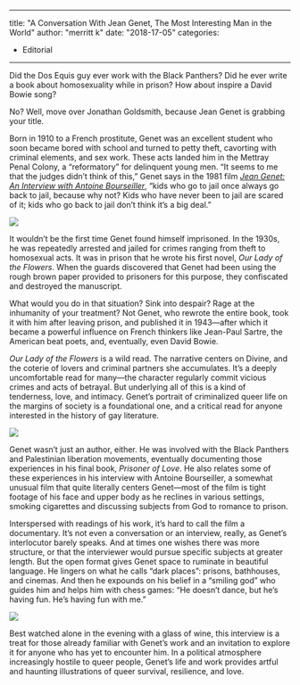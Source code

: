 
---
title: "A Conversation With Jean Genet, The Most Interesting Man in the World"
author: "merritt k"
date: "2018-17-05"
categories:
- Editorial
---

Did the Dos Equis guy ever work with the Black Panthers? Did he ever write a book about homosexuality while in prison? How about inspire a David Bowie song?

No? Well, move over Jonathan Goldsmith, because Jean Genet is grabbing your title.

Born in 1910 to a French prostitute, Genet was an excellent student who soon became bored with school and turned to petty theft, cavorting with criminal elements, and sex work. These acts landed him in the Mettray Penal Colony, a &#8220;reformatory&#8221; for delinquent young men. &#8220;It seems to me that the judges didn&#8217;t think of this,&#8221; Genet says in the 1981 film *[Jean Genet: An Interview with Antoine Bourseiller](https://vrv.co/watch/G60XV9G9R/Jean-Genet-An-Interview-with-Antoine-Bourseiller?utm_source=editorial_vrv&amp;utm_medium=blog_vrv&amp;utm_campaign=a-conversation-with-jean-genet-the-most-interesting-man-in-the-world)*, &#8220;kids who go to jail once always go back to jail, because why not? Kids who have never been to jail are scared of it; kids who go back to jail don&#8217;t think it&#8217;s a big deal.&#8221;

![](https://i0.wp.com/vrvblog.co/wp-content/uploads/2018/05/Screen-Shot-2018-05-12-at-1.25.21-PM.png?resize=1020%2C700&#038;ssl=1)

It wouldn&#8217;t be the first time Genet found himself imprisoned. In the 1930s, he was repeatedly arrested and jailed for crimes ranging from theft to homosexual acts. It was in prison that he wrote his first novel, *Our Lady of the Flowers*. When the guards discovered that Genet had been using the rough brown paper provided to prisoners for this purpose, they confiscated and destroyed the manuscript.

What would you do in that situation? Sink into despair? Rage at the inhumanity of your treatment? Not Genet, who rewrote the entire book, took it with him after leaving prison, and published it in 1943—after which it became a powerful influence on French thinkers like Jean-Paul Sartre, the American beat poets, and, eventually, even David Bowie.

*Our Lady of the Flowers* is a wild read. The narrative centers on Divine, and the coterie of lovers and criminal partners she accumulates. It&#8217;s a deeply uncomfortable read for many—the character regularly commit vicious crimes and acts of betrayal. But underlying all of this is a kind of tenderness, love, and intimacy. Genet&#8217;s portrait of criminalized queer life on the margins of society is a foundational one, and a critical read for anyone interested in the history of gay literature.

![](https://i0.wp.com/vrvblog.co/wp-content/uploads/2018/05/Screen-Shot-2018-05-12-at-1.28.17-PM.png?resize=1020%2C700&#038;ssl=1)

Genet wasn&#8217;t just an author, either. He was involved with the Black Panthers and Palestinian liberation movements, eventually documenting those experiences in his final book, *Prisoner of Love*. He also relates some of these experiences in his interview with Antoine Bourseiller, a somewhat unusual film that quite literally centers Genet—most of the film is tight footage of his face and upper body as he reclines in various settings, smoking cigarettes and discussing subjects from God to romance to prison.

Interspersed with readings of his work, it&#8217;s hard to call the film a documentary. It&#8217;s not even a conversation or an interview, really, as Genet&#8217;s interlocutor barely speaks. And at times one wishes there was more structure, or that the interviewer would pursue specific subjects at greater length. But the open format gives Genet space to ruminate in beautiful language. He lingers on what he calls &#8220;dark places&#8221;: prisons, bathhouses, and cinemas. And then he expounds on his belief in a &#8220;smiling god&#8221; who guides him and helps him with chess games: &#8220;He doesn&#8217;t dance, but he&#8217;s having fun. He&#8217;s having fun with me.&#8221;

![](https://i2.wp.com/vrvblog.co/wp-content/uploads/2018/05/Screen-Shot-2018-05-12-at-1.24.52-PM.png?resize=1020%2C700&#038;ssl=1)

Best watched alone in the evening with a glass of wine, this interview is a treat for those already familiar with Genet&#8217;s work and an invitation to explore it for anyone who has yet to encounter him. In a political atmosphere increasingly hostile to queer people, Genet&#8217;s life and work provides artful and haunting illustrations of queer survival, resilience, and love.
